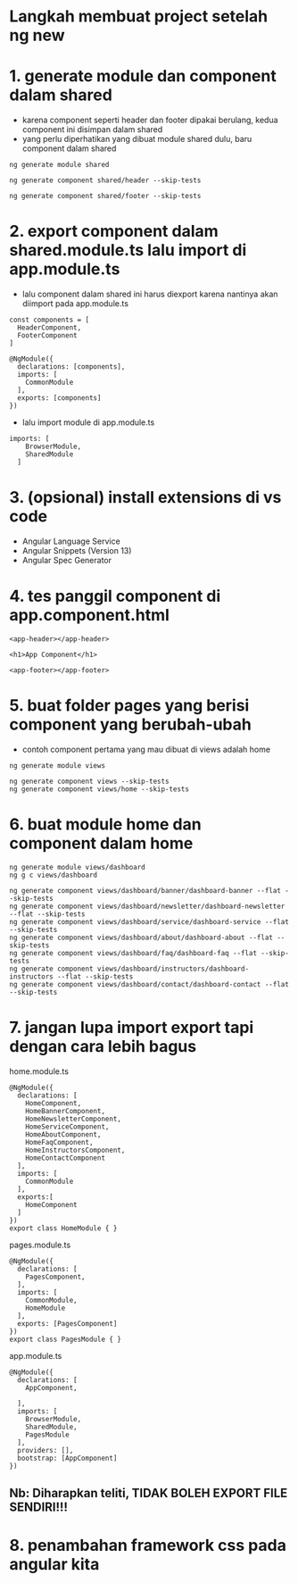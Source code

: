 # Langkah membuat project setelah ng new

# 1. generate module dan component dalam shared
- karena component seperti header dan footer dipakai berulang, kedua component ini disimpan dalam shared
- yang perlu diperhatikan yang dibuat module shared dulu, baru component
dalam shared

```
ng generate module shared

ng generate component shared/header --skip-tests

ng generate component shared/footer --skip-tests
```

# 2. export component dalam shared.module.ts lalu import di app.module.ts
- lalu component dalam shared ini harus diexport karena nantinya akan diimport pada app.module.ts

```
const components = [
  HeaderComponent,
  FooterComponent
]

@NgModule({
  declarations: [components],
  imports: [
    CommonModule
  ],
  exports: [components]
})
```

- lalu import module di app.module.ts
```
imports: [
    BrowserModule,
    SharedModule
  ]
```

# 3. (opsional) install extensions di vs code
- Angular Language Service
- Angular Snippets (Version 13)
- Angular Spec Generator

# 4. tes panggil component di app.component.html
```
<app-header></app-header>

<h1>App Component</h1>

<app-footer></app-footer>
```

# 5. buat folder pages yang berisi component yang berubah-ubah
- contoh component pertama yang mau dibuat di views adalah home

```
ng generate module views

ng generate component views --skip-tests
ng generate component views/home --skip-tests
```

# 6. buat module home dan component dalam home
```
ng generate module views/dashboard
ng g c views/dashboard

ng generate component views/dashboard/banner/dashboard-banner --flat --skip-tests
ng generate component views/dashboard/newsletter/dashboard-newsletter --flat --skip-tests
ng generate component views/dashboard/service/dashboard-service --flat --skip-tests
ng generate component views/dashboard/about/dashboard-about --flat --skip-tests
ng generate component views/dashboard/faq/dashboard-faq --flat --skip-tests
ng generate component views/dashboard/instructors/dashboard-instructors --flat --skip-tests
ng generate component views/dashboard/contact/dashboard-contact --flat --skip-tests
```

# 7. jangan lupa import export tapi dengan cara lebih bagus

home.module.ts
```
@NgModule({
  declarations: [
    HomeComponent,
    HomeBannerComponent,
    HomeNewsletterComponent,
    HomeServiceComponent,
    HomeAboutComponent,
    HomeFaqComponent,
    HomeInstructorsComponent,
    HomeContactComponent
  ],
  imports: [
    CommonModule
  ],
  exports:[
    HomeComponent
  ]
})
export class HomeModule { }
```

pages.module.ts
```
@NgModule({
  declarations: [
    PagesComponent,
  ],
  imports: [
    CommonModule,
    HomeModule
  ],
  exports: [PagesComponent]
})
export class PagesModule { }
```

app.module.ts
```
@NgModule({
  declarations: [
    AppComponent,

  ],
  imports: [
    BrowserModule,
    SharedModule,
    PagesModule
  ],
  providers: [],
  bootstrap: [AppComponent]
})
```

## Nb: Diharapkan teliti, TIDAK BOLEH EXPORT FILE SENDIRI!!!

# 8. penambahan framework css pada angular kita


